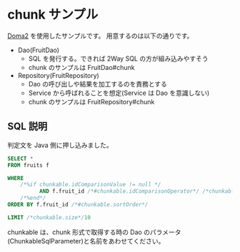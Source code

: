 # chunk サンプル

[Doma2](https://github.com/domaframework/doma) を使用したサンプルです。
用意するのは以下の通りです。

* Dao(FruitDao)
  * SQL を発行する。できれば 2Way SQL の方が組み込みやすそう
  * chunk のサンプルは FruitDao#chunk
* Repository(FruitRepository)
  * Dao の呼び出しや結果を加工するのを責務とする
  * Service から呼ばれることを想定(Service は Dao を意識しない)
  * chunk のサンプルは FruitRepository#chunk

## SQL 説明

判定文を Java 側に押し込みました。

```sql
SELECT *
FROM fruits f

WHERE
    /*%if chunkable.idComparisonValue != null */
          AND f.fruit_id /*#chunkable.idComparisonOperator*/ /*chunkable.idComparisonValue*/'fruit_id_001'
    /*%end*/
ORDER BY f.fruit_id /*#chunkable.sortOrder*/

LIMIT /*chunkable.size*/10
```

chunkable は、chunk 形式で取得する時の Dao のパラメータ(ChunkableSqlParameter)と名前をあわせてください。

